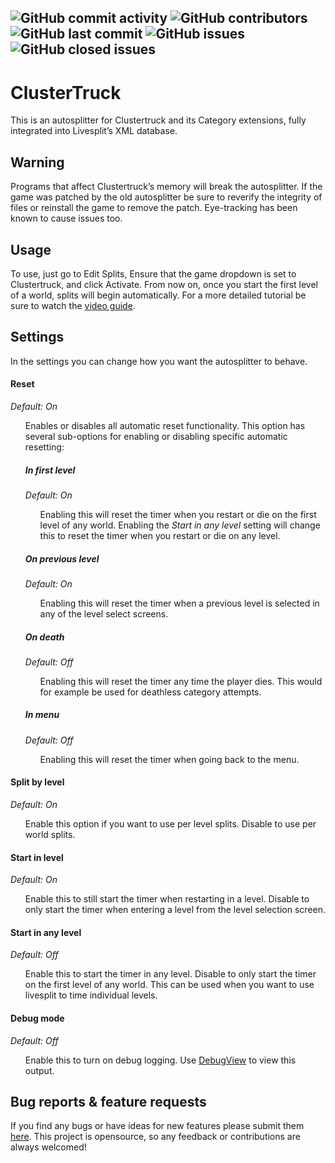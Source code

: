 ![GitHub commit activity](https://img.shields.io/github/commit-activity/m/happyrobot33/Autosplitters?style=for-the-badge)
![GitHub contributors](https://img.shields.io/github/contributors/Happyrobot33/Autosplitters?style=for-the-badge)
![GitHub last commit](https://img.shields.io/github/last-commit/Happyrobot33/Autosplitters?style=for-the-badge)
![GitHub issues](https://img.shields.io/github/issues-raw/Happyrobot33/Autosplitters?style=for-the-badge)
![GitHub closed issues](https://img.shields.io/github/issues-closed-raw/Happyrobot33/Autosplitters?style=for-the-badge)
---
# ClusterTruck
This is an autosplitter for Clustertruck and its Category extensions, fully integrated into Livesplit’s XML database.

## Warning
Programs that affect Clustertruck’s memory will break the autosplitter. If the game was patched by the old autosplitter be sure to reverify the integrity of files or reinstall the game to remove the patch. Eye-tracking has been known to cause issues too.

## Usage
To use, just go to Edit Splits, Ensure that the game dropdown is set to Clustertruck, and click Activate. From now on, once you start the first level of a world, splits will begin automatically. For a more detailed tutorial be sure to watch the [video guide](https://www.youtube.com/watch?v=_eWjOqOMwG0).

## Settings
In the settings you can change how you want the autosplitter to behave.

#### Reset
*Default: On*
<ul>

Enables or disables all automatic reset functionality. This option has several sub-options for enabling or disabling specific automatic resetting:

##### In first level
*Default: On*
<ul>

Enabling this will reset the timer when you restart or die on the first level of any world. Enabling the *Start in any level* setting will change this to reset the timer when you restart or die on any level.
</ul>

##### On previous level
*Default: On*
<ul>

Enabling this will reset the timer when a previous level is selected in any of the level select screens.
</ul>

##### On death
*Default: Off*
<ul>

Enabling this will reset the timer any time the player dies. This would for example be used for deathless category attempts.
</ul>

##### In menu
*Default: Off*
<ul>

Enabling this will reset the timer when going back to the menu.
</ul></ul>

#### Split by level
*Default: On*
<ul>

Enable this option if you want to use per level splits. Disable to use per world splits.
</ul>

#### Start in level
*Default: On*
<ul>

Enable this to still start the timer when restarting in a level. Disable to only start the timer when entering a level from the level selection screen.
</ul>

#### Start in any level
*Default: Off*
<ul>

Enable this to start the timer in any level. Disable to only start the timer on the first level of any world. This can be used when you want to use livesplit to time individual levels.
</ul>

#### Debug mode
*Default: Off*
<ul>

Enable this to turn on debug logging. Use [DebugView](https://docs.microsoft.com/en-us/sysinternals/downloads/debugview) to view this output.
</ul>

## Bug reports & feature requests
If you find any bugs or have ideas for new features please submit them [here](https://github.com/Happyrobot33/Autosplitters/issues/new/choose). This project is opensource, so any feedback or contributions are always welcomed!
